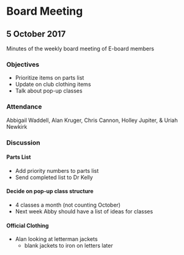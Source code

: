 # Board Meeting
## 5 October 2017

Minutes of the weekly board meeting of E-board members

### Objectives
* Prioritize items on parts list
* Update on club clothing items
* Talk about pop-up classes

### Attendance
Abbigail Waddell, Alan Kruger, Chris Cannon, Holley Jupiter, & Uriah Newkirk

### Discussion
#### Parts List
* Add priority numbers to parts list
* Send completed list to Dr Kelly

#### Decide on pop-up class structure
* 4 classes a month (not counting October)
* Next week Abby should have a list of ideas for classes
  
#### Official Clothing
* Alan looking at letterman jackets
  * blank jackets to iron on letters later

